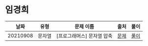 # 임경희

| 날짜     | 유형   | 문제 이름                  | 출처                                                             | 풀이                           |
| -------- | ------ | -------------------------- | ---------------------------------------------------------------- | ------------------------------ |
| 20210908 | 문자열 | [프로그래머스] 문자열 압축 | [문제](https://programmers.co.kr/learn/courses/30/lessons/60057) | [풀이](./solution-20210908.js) |
